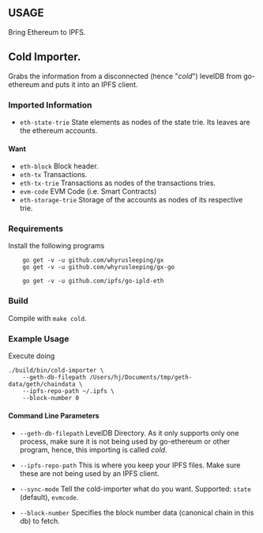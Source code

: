 ## USAGE

Bring Ethereum to IPFS.

## Cold Importer.

Grabs the information from a disconnected (hence "_cold_") levelDB from
go-ethereum and puts it into an IPFS client.

### Imported Information

* `eth-state-trie`
  State elements as nodes of the state trie.
  Its leaves are the ethereum accounts.

#### Want

* `eth-block`
  Block header.
* `eth-tx`
  Transactions.
* `eth-tx-trie`
  Transactions as nodes of the transactions tries.
* `evm-code`
  EVM Code (i.e. Smart Contracts)
* `eth-storage-trie`
  Storage of the accounts as nodes of its respective trie.

### Requirements

Install the following programs

```
	go get -v -u github.com/whyrusleeping/gx
	go get -v -u github.com/whyrusleeping/gx-go

	go get -v -u github.com/ipfs/go-ipld-eth
```

### Build

Compile with `make cold`.


### Example Usage

Execute doing

```
./build/bin/cold-importer \
	--geth-db-filepath /Users/hj/Documents/tmp/geth-data/geth/chaindata \
	--ipfs-repo-path ~/.ipfs \
	--block-number 0
```

#### Command Line Parameters

* `--geth-db-filepath`
  LevelDB Directory. As it only supports only one process, make sure it is
  not being used by go-ethereum or other program, hence, this importing is
  called _cold_.

* `--ipfs-repo-path`
  This is where you keep your IPFS files. Make sure these are not being used
  by an IPFS client.

* `--sync-mode`
  Tell the cold-importer what do you want.
  Supported: `state` (default), `evmcode`.

* `--block-number`
  Specifies the block number data (canonical chain in this db) to fetch.
